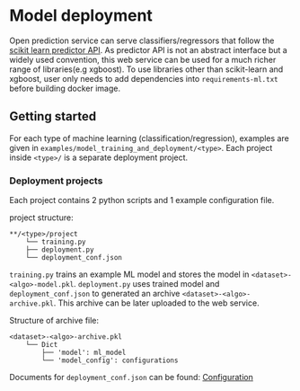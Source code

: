 # Model deployment

Open prediction service can serve classifiers/regressors that follow the 
[scikit learn predictor API](https://scikit-learn.org/stable/developers/develop.html#apis-of-scikit-learn-objects). As 
predictor API is not an abstract interface but a widely used convention, this web service can be
used for a much richer range of libraries(e.g xgboost). To use libraries other than scikit-learn 
and xgboost, user only needs to add dependencies into `requirements-ml.txt` before building 
docker image. 

## Getting started

For each type of machine learning (classification/regression), examples are 
given in `examples/model_training_and_deployment/<type>`. Each project 
inside `<type>/` is a separate deployment project.

### Deployment projects

Each project contains 2 python scripts and 1 example configuration file. 

project structure:
```
**/<type>/project
    └── training.py
    ├── deployment.py
    └── deployment_conf.json
```

`training.py` trains an example ML model and stores the model in
`<dataset>-<algo>-model.pkl`. `deployment.py` uses trained model and
`deployment_conf.json` to generated an archive `<dataset>-<algo>-archive.pkl`. 
This archive can be later uploaded to the web service.
 

Structure of archive file:
```
<dataset>-<algo>-archive.pkl
    └── Dict
        ├── 'model': ml_model
        └── 'model_config': configurations
```

Documents for `deployment_conf.json` can be found:
[Configuration](../../README.md#Configuration-example-for-miniloan-fraud-detection)
